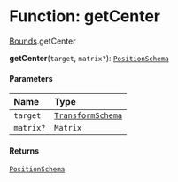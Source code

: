 # Function: getCenter

[Bounds](/auto-docs/core/modules/Bounds.md).getCenter

**getCenter**(`target`, `matrix?`): [`PositionSchema`](/auto-docs/core/interfaces/PositionSchema.md)

#### Parameters

| Name | Type |
| :------ | :------ |
| `target` | [`TransformSchema`](/auto-docs/core/interfaces/TransformSchema-1.md) |
| `matrix?` | `Matrix` |

#### Returns

[`PositionSchema`](/auto-docs/core/interfaces/PositionSchema.md)
